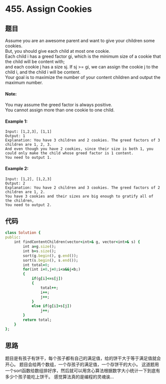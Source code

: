 # 455. Assign Cookies
## 题目
Assume you are an awesome parent and want to give your children some cookies.   
But, you should give each child at most one cookie.   
Each child i has a greed factor gi, which is the minimum size of a cookie that the child will be content with;   
and each cookie j has a size sj. If sj >= gi, we can assign the cookie j to the child i, and the child i will be content.   
Your goal is to maximize the number of your content children and output the maximum number.  
#### Note:  
You may assume the greed factor is always positive.   
You cannot assign more than one cookie to one child.  
#### Example 1:
``` 
Input: [1,2,3], [1,1]  
Output: 1  
Explanation: You have 3 children and 2 cookies. The greed factors of 3 children are 1, 2, 3.   
And even though you have 2 cookies, since their size is both 1, you could only make the child whose greed factor is 1 content.  
You need to output 1.
```  
#### Example 2:
```
Input: [1,2], [1,2,3]
Output: 2
Explanation: You have 2 children and 3 cookies. The greed factors of 2 children are 1, 2. 
You have 3 cookies and their sizes are big enough to gratify all of the children, 
You need to output 2.
```
## 代码
```ruby
class Solution {
public:
    int findContentChildren(vector<int>& g, vector<int>& s) {
        int a=g.size();
        int b=s.size();
        sort(g.begin(), g.end());
        sort(s.begin(), s.end());
        int total=0;
        for(int i=0,j=0;i<a&&j<b;)
        {
            if(g[i]<=s[j])
            {
                total++;
                i++;
                j++;
            }
            else if(g[i]>s[j])
                j++;
        }
        return total;
    }
};
```
## 思路
题目是有孩子有饼干，每个孩子都有自己的满足值，给的饼干大于等于满足值就会开心。
题目会给两个数组，一个存孩子的满足值，一个存饼干的大小。
这道题用一个sort函数给数组排好序，然后就可以用贪心算法根据数字大小统计一下到底有多少个孩子能吃上饼干。
感觉算法真的是编程的灵魂诶…
